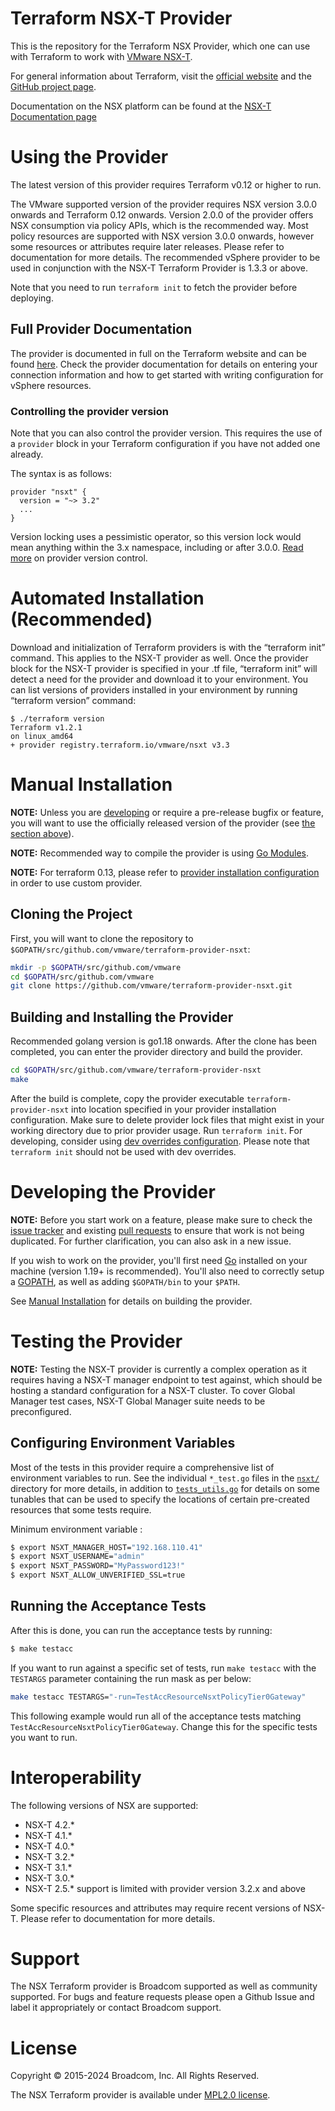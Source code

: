 # Terraform NSX-T Provider

This is the repository for the Terraform NSX Provider, which one can use with
Terraform to work with [VMware NSX-T][vmware-nsxt].

[vmware-nsxt]: https://www.vmware.com/products/nsx.html

For general information about Terraform, visit the [official
website][tf-website] and the [GitHub project page][tf-github].

[tf-website]: https://terraform.io/
[tf-github]: https://github.com/hashicorp/terraform

Documentation on the NSX platform can be found at the [NSX-T Documentation page](https://docs.vmware.com/en/VMware-NSX-T/index.html)

# Using the Provider

The latest version of this provider requires Terraform v0.12 or higher to run.

The VMware supported version of the provider requires NSX version 3.0.0 onwards and Terraform 0.12 onwards.
Version 2.0.0 of the provider offers NSX consumption via policy APIs, which is the recommended way.
Most policy resources are supported with NSX version 3.0.0 onwards, however some resources or attributes require later releases. Please refer to documentation for more details.
The recommended vSphere provider to be used in conjunction with the NSX-T Terraform Provider is 1.3.3 or above.

Note that you need to run `terraform init` to fetch the provider before
deploying.

## Full Provider Documentation

The provider is documented in full on the Terraform website and can be found
[here](https://registry.terraform.io/providers/vmware/nsxt/latest). Check the provider documentation for details on entering your connection information and how to get started with writing configuration for vSphere resources.

### Controlling the provider version

Note that you can also control the provider version. This requires the use of a `provider` block in your Terraform configuration if you have not added one already.

The syntax is as follows:

```hcl
provider "nsxt" {
  version = "~> 3.2"
  ...
}
```

Version locking uses a pessimistic operator, so this version lock would mean
anything within the 3.x namespace, including or after 3.0.0. [Read more][provider-vc] on provider version control.

[provider-vc]: https://www.terraform.io/docs/configuration/providers.html#provider-versions

# Automated Installation (Recommended)

Download and initialization of Terraform providers is with the “terraform init” command. This applies to the NSX-T provider as well. Once the provider block for the NSX-T provider is specified in your .tf file, “terraform init” will detect a need for the provider and download it to your environment.
You can list versions of providers installed in your environment by running “terraform version” command:

```hcl
$ ./terraform version
Terraform v1.2.1
on linux_amd64
+ provider registry.terraform.io/vmware/nsxt v3.3
```

# Manual Installation

**NOTE:** Unless you are [developing](#developing-the-provider) or require a
pre-release bugfix or feature, you will want to use the officially released
version of the provider (see [the section above](#using-the-provider)).

**NOTE:** Recommended way to compile the provider is using [Go Modules](https://blog.golang.org/using-go-modules).

**NOTE:** For terraform 0.13, please refer to [provider installation configuration][install-013] in order to use custom provider.

[install-013]: https://www.terraform.io/docs/commands/cli-config.html#provider-installation

## Cloning the Project

First, you will want to clone the repository to
`$GOPATH/src/github.com/vmware/terraform-provider-nsxt`:

```sh
mkdir -p $GOPATH/src/github.com/vmware
cd $GOPATH/src/github.com/vmware
git clone https://github.com/vmware/terraform-provider-nsxt.git
```

## Building and Installing the Provider

Recommended golang version is go1.18 onwards.
After the clone has been completed, you can enter the provider directory and build the provider.

```sh
cd $GOPATH/src/github.com/vmware/terraform-provider-nsxt
make
```

After the build is complete, copy the provider executable `terraform-provider-nsxt` into location specified in your provider installation configuration. Make sure to delete provider lock files that might exist in your working directory due to prior provider usage. Run `terraform init`.
For developing, consider using [dev overrides configuration][dev-overrides]. Please note that `terraform init` should not be used with dev overrides.

[dev-overrides]: https://www.terraform.io/docs/cli/config/config-file.html#development-overrides-for-provider-developers

# Developing the Provider

**NOTE:** Before you start work on a feature, please make sure to check the
[issue tracker][gh-issues] and existing [pull requests][gh-prs] to ensure that
work is not being duplicated. For further clarification, you can also ask in a
new issue.

[gh-issues]: https://github.com/vmware/terraform-provider-nsxt/issues
[gh-prs]: https://github.com/vmware/terraform-provider-nsxt/pulls

If you wish to work on the provider, you'll first need [Go][go-website]
installed on your machine (version 1.19+ is recommended). You'll also need to
correctly setup a [GOPATH][gopath], as well as adding `$GOPATH/bin` to your
`$PATH`.

[go-website]: https://golang.org/
[gopath]: http://golang.org/doc/code.html#GOPATH

See [Manual Installation](#manual-installation) for details on building the
provider.

# Testing the Provider

**NOTE:** Testing the NSX-T provider is currently a complex operation as it
requires having a NSX-T manager endpoint to test against, which should be
hosting a standard configuration for a NSX-T cluster. To cover Global Manager
test cases, NSX-T Global Manager suite needs to be preconfigured.

## Configuring Environment Variables

Most of the tests in this provider require a comprehensive list of environment
variables to run. See the individual `*_test.go` files in the [`nsxt/`](nsxt/)
directory for more details, in addition to
[`tests_utils.go`](nsxt/tests_utils.go) for details on some tunables that can be
used to specify the locations of certain pre-created resources that some tests
require.

Minimum environment variable :
```sh
$ export NSXT_MANAGER_HOST="192.168.110.41"
$ export NSXT_USERNAME="admin"
$ export NSXT_PASSWORD="MyPassword123!"
$ export NSXT_ALLOW_UNVERIFIED_SSL=true
```

## Running the Acceptance Tests

After this is done, you can run the acceptance tests by running:

```sh
$ make testacc
```

If you want to run against a specific set of tests, run `make testacc` with the
`TESTARGS` parameter containing the run mask as per below:

```sh
make testacc TESTARGS="-run=TestAccResourceNsxtPolicyTier0Gateway"
```

This following example would run all of the acceptance tests matching
`TestAccResourceNsxtPolicyTier0Gateway`. Change this for the specific tests you want
to run.

# Interoperability

The following versions of NSX are supported:

 * NSX-T 4.2.*
 * NSX-T 4.1.*
 * NSX-T 4.0.*
 * NSX-T 3.2.*
 * NSX-T 3.1.*
 * NSX-T 3.0.*
 * NSX-T 2.5.* support is limited with provider version 3.2.x and above
 
Some specific resources and attributes may require recent versions of NSX-T. Please refer to documentation for more details.

# Support

The NSX Terraform provider is Broadcom supported as well as community supported. For bugs and feature requests please open a Github Issue and label it appropriately or contact Broadcom support.

# License

Copyright © 2015-2024 Broadcom, Inc. All Rights Reserved.

The NSX Terraform provider is available under [MPL2.0 license](https://github.com/vmware/terraform-provider-nsxt/blob/master/LICENSE.txt).
